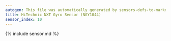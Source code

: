 ```yaml
---
autogen: This file was automatically generated by sensors-defs-to-markdown.py
title: HiTechnic NXT Gyro Sensor (NGY1044)
sensor_index: 10
---
```


{% include sensor.md %}
